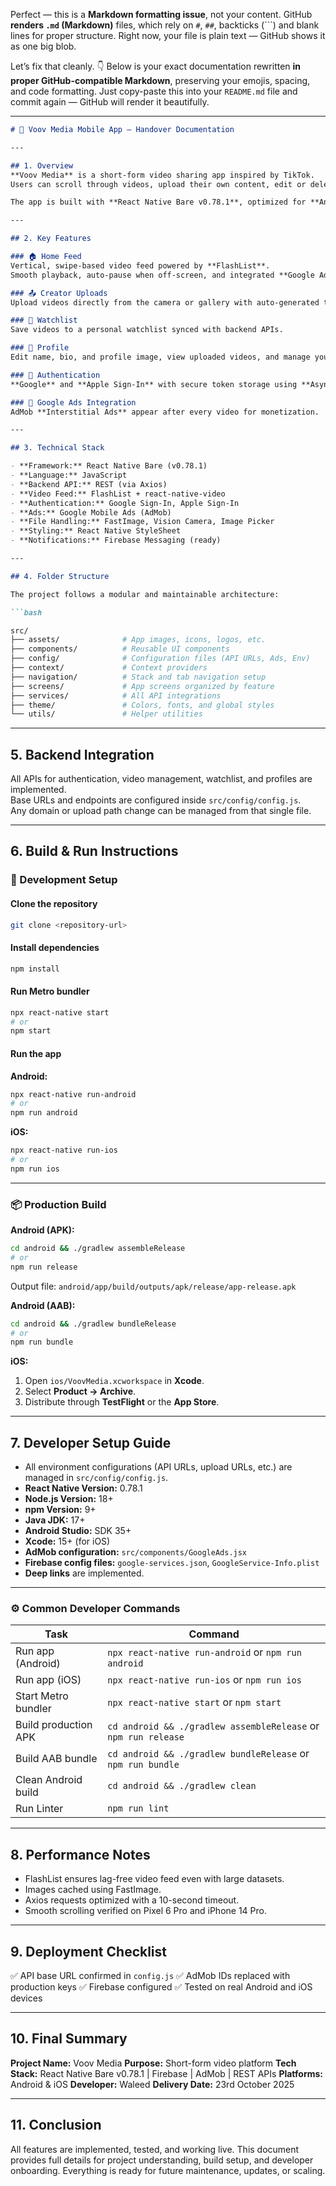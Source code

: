 Perfect — this is a **Markdown formatting issue**, not your content.
GitHub **renders `.md` (Markdown)** files, which rely on `#`, `##`, backticks (```) and blank lines for proper structure.
Right now, your file is plain text — GitHub shows it as one big blob.

Let’s fix that cleanly. 👇
Below is your exact documentation rewritten **in proper GitHub-compatible Markdown**, preserving your emojis, spacing, and code formatting.
Just copy-paste this into your `README.md` file and commit again — GitHub will render it beautifully.

---

```md
# 📱 Voov Media Mobile App — Handover Documentation

---

## 1. Overview
**Voov Media** is a short-form video sharing app inspired by TikTok.  
Users can scroll through videos, upload their own content, edit or delete uploads, add videos to their watchlist, and manage their profile — all within one seamless experience.

The app is built with **React Native Bare v0.78.1**, optimized for **Android** and **iOS**, and connected to a live backend API for all real-time functionality.

---

## 2. Key Features

### 🏠 Home Feed  
Vertical, swipe-based video feed powered by **FlashList**.  
Smooth playback, auto-pause when off-screen, and integrated **Google Ads** after each video.

### 📤 Creator Uploads  
Upload videos directly from the camera or gallery with auto-generated thumbnails.

### 🧾 Watchlist  
Save videos to a personal watchlist synced with backend APIs.

### 👤 Profile  
Edit name, bio, and profile image, view uploaded videos, and manage your content.

### 🔐 Authentication  
**Google** and **Apple Sign-In** with secure token storage using **AsyncStorage**.

### 📢 Google Ads Integration  
AdMob **Interstitial Ads** appear after every video for monetization.

---

## 3. Technical Stack

- **Framework:** React Native Bare (v0.78.1)  
- **Language:** JavaScript  
- **Backend API:** REST (via Axios)  
- **Video Feed:** FlashList + react-native-video  
- **Authentication:** Google Sign-In, Apple Sign-In  
- **Ads:** Google Mobile Ads (AdMob)  
- **File Handling:** FastImage, Vision Camera, Image Picker  
- **Styling:** React Native StyleSheet  
- **Notifications:** Firebase Messaging (ready)

---

## 4. Folder Structure

The project follows a modular and maintainable architecture:

```bash

src/
├── assets/              # App images, icons, logos, etc.
├── components/          # Reusable UI components
├── config/              # Configuration files (API URLs, Ads, Env)
├── context/             # Context providers
├── navigation/          # Stack and tab navigation setup
├── screens/             # App screens organized by feature
├── services/            # All API integrations
├── theme/               # Colors, fonts, and global styles
└── utils/               # Helper utilities

```

---

## 5. Backend Integration
All APIs for authentication, video management, watchlist, and profiles are implemented.  
Base URLs and endpoints are configured inside `src/config/config.js`.  
Any domain or upload path change can be managed from that single file.

---

## 6. Build & Run Instructions

### 🧱 Development Setup

#### Clone the repository
```bash
git clone <repository-url>
````

#### Install dependencies

```bash
npm install
```

#### Run Metro bundler

```bash
npx react-native start
# or
npm start
```

#### Run the app

**Android:**

```bash
npx react-native run-android
# or
npm run android
```

**iOS:**

```bash
npx react-native run-ios
# or
npm run ios
```

---

### 📦 Production Build

**Android (APK):**

```bash
cd android && ./gradlew assembleRelease
# or
npm run release
```

Output file:
`android/app/build/outputs/apk/release/app-release.apk`

**Android (AAB):**

```bash
cd android && ./gradlew bundleRelease
# or
npm run bundle
```

**iOS:**

1. Open `ios/VoovMedia.xcworkspace` in **Xcode**.
2. Select **Product → Archive**.
3. Distribute through **TestFlight** or the **App Store**.

---

## 7. Developer Setup Guide

* All environment configurations (API URLs, upload URLs, etc.) are managed in `src/config/config.js`.
* **React Native Version:** 0.78.1
* **Node.js Version:** 18+
* **npm Version:** 9+
* **Java JDK:** 17+
* **Android Studio:** SDK 35+
* **Xcode:** 15+ (for iOS)
* **AdMob configuration:** `src/components/GoogleAds.jsx`
* **Firebase config files:** `google-services.json`, `GoogleService-Info.plist`
* **Deep links** are implemented.

---

### ⚙️ Common Developer Commands

| Task                 | Command                                                        |
| -------------------- | -------------------------------------------------------------- |
| Run app (Android)    | `npx react-native run-android` or `npm run android`            |
| Run app (iOS)        | `npx react-native run-ios` or `npm run ios`                    |
| Start Metro bundler  | `npx react-native start` or `npm start`                        |
| Build production APK | `cd android && ./gradlew assembleRelease` or `npm run release` |
| Build AAB bundle     | `cd android && ./gradlew bundleRelease` or `npm run bundle`    |
| Clean Android build  | `cd android && ./gradlew clean`                                |
| Run Linter           | `npm run lint`                                                 |

---

## 8. Performance Notes

* FlashList ensures lag-free video feed even with large datasets.
* Images cached using FastImage.
* Axios requests optimized with a 10-second timeout.
* Smooth scrolling verified on Pixel 6 Pro and iPhone 14 Pro.

---

## 9. Deployment Checklist

✅ API base URL confirmed in `config.js`
✅ AdMob IDs replaced with production keys
✅ Firebase configured
✅ Tested on real Android and iOS devices

---

## 10. Final Summary

**Project Name:** Voov Media
**Purpose:** Short-form video platform
**Tech Stack:** React Native Bare v0.78.1 | Firebase | AdMob | REST APIs
**Platforms:** Android & iOS
**Developer:** Waleed
**Delivery Date:** 23rd October 2025

---

## 11. Conclusion

All features are implemented, tested, and working live.
This document provides full details for project understanding, build setup, and developer onboarding.
Everything is ready for future maintenance, updates, or scaling.